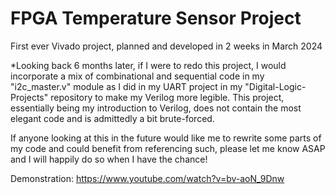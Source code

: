 # FPGA Temperature Sensor Project

First ever Vivado project, planned and developed in 2 weeks in March 2024

*Looking back 6 months later, if I were to redo this project, I would incorporate a mix of combinational and sequential code in my "i2c_master.v" module as I did in my UART project in my "Digital-Logic-Projects" repository to make my Verilog more legible. This project, essentially being my introduction to Verilog, does not contain the most elegant code and is admittedly a bit brute-forced.

If anyone looking at this in the future would like me to rewrite some parts of my code and could benefit from referencing such, please let me know ASAP and I will happily do so when I have the chance!

Demonstration:
https://www.youtube.com/watch?v=bv-aoN_9Dnw
